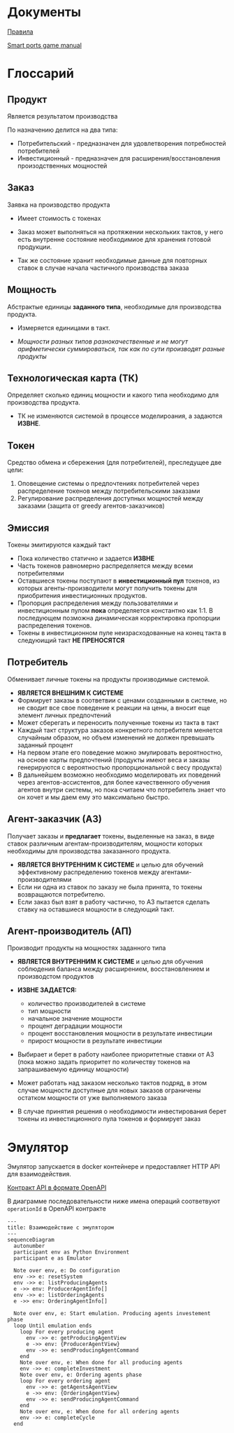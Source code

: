 # Документы

[Правила](/docs/game-rules.md)

[Smart ports game manual](/docs/smart-ports-manual-strategy-and-roadmap.pdf)

# Глоссарий

## Продукт

Является результатом производства

По назначению делится на два типа:

- Потребительский - предназначен для удовлетворения потребностей потребителей
- Инвестиционный - предназначен для расширения/восстановления произодственных мощностей

## Заказ

Заявка на производство продукта

- Имеет стоимость с токенах

- Заказ может выполняться на протяжении нескольких тактов, у него есть внутренне состояние необходимиое для хранения готовой продукции.
- Так же состояние хранит необходимые данные для повторных ставок в случае начала частичного производства заказа

## Мощность

Абстрактые единицы **заданного типа**, необходимые для производства продукта.

- Измеряется единицами в такт.

- _Мощности разных типов разнокачественные и не могут арифметически суммироваться, так как по сути производят разные продукты_

## Технологическая карта (ТК)

Определяет сколько единиц мощности и какого типа необходимо для производства продукта.

- ТК не изменяются системой в процессе моделироания, а задаются **ИЗВНЕ**.

## Токен

Средство обмена и сбережения (для потребителей), преследущее две цели:

1. Оповещение системы о предпочтениях потребителей через распределение токенов между потребительскими заказами
2. Регулирование распределения доступных мощностей между заказами (защита от greedy агентов-заказчиков)

## Эмиссия

Токены эмитируются каждый такт

- Пока количество статично и задается **ИЗВНЕ**
- Часть токенов равномерно распределяется между всеми потребителями
- Оставшиеся токены поступают в **инвестиционный пул** токенов, из которых агенты-производители могут получить токены для приобритения инвестиционных продуктов.
- Пропорция распределения между пользователями и инвестиционным пулом **пока** определяется константно как 1:1. В последующем позможна динамическая корректировка пропорции распределения токенов.
- Токены в инвестиционном пуле неизрасходованные на конец такта в следуюищий такт **НЕ ПРЕНОСЯТСЯ**

## Потребитель

Обменивает личные токены на продукты производимые системой.

- **ЯВЛЯЕТСЯ ВНЕШНИМ К СИСТЕМЕ**
- Формирует заказы в соответвии с ценами созданными в системе, но не сводит все свое поведение к реакции на цены, а вносит еще элемент личных предпочтений
- Может сберегать и переносить полученные токены из такта в такт
- Каждый такт структура заказов конкретного потребителя меняется случайным образом, но объем изменений не должен превышать заданный процент
- На первом этапе его поведение можно эмулировать вероятностно, на основе карты предпочтений (продукты имеют веса и заказы генерируются с вероятностью пропорциональной с весу продукта)
- В дальнейшем возможно необходимо моделировать их поведений через агентов-ассистентов, для более качественного обучения агентов внутри системы, но пока считаем что потребитель знает что он хочет и мы даем ему это максимально быстро.

## Агент-заказчик (АЗ)

Получает заказы и **предлагает** токены, выделенные на заказ, в виде ставок различным агентам-производителям, мощности которых необходимы для производства заказанного продукта.

- **ЯВЛЯЕТСЯ ВНУТРЕННИМ К СИСТЕМЕ** и целью для обучений эффективному распределению токенов между агентами-производителями
- Если ни одна из ставок по заказу не была принята, то токены возвращаются потребителю.
- Если заказ был взят в работу частично, то АЗ пытается сделать ставку на оставшиеся мощности в следующий такт.

## Агент-производитель (АП)

Производит продукты на мощностях заданного типа

- **ЯВЛЯЕТСЯ ВНУТРЕННИМ К СИСТЕМЕ** и целью для обучения соблюдения баланса между расширением, восстановлением и производстом продуктов
- **ИЗВНЕ ЗАДАЕТСЯ:**

  - количество производителей в системе
  - тип мощности
  - начальное значение мощности
  - процент деградации мощности
  - процент восстановления мощности в результате инвестиции
  - прирост мощности в результате инвестиции

- Выбирает и берет в работу наиболее приоритетные ставки от АЗ (пока можно задать приоритет по количеству токенов на запрашиваемую единицу мощности)
- Может работать над заказом несколько тактов подряд, в этом случае мощности доступные для новых заказов ограничены остатком мощности от уже выполняемого заказа
- В случае принятия решения о необходимости инвестирования берет токены из инвестиционного пула токенов и формирует заказ

# Эмулятор

Эмулятор запускается в docker контейнере и предоставляет HTTP API для взаимодействия.

[Контракт API в формате OpenAPI](/emulation/swagger.yaml)

В диаграмме последовательности ниже имена операций соответвуют `operationId` в OpenAPI контракте

```mermaid
---
title: Взаимодействие с эмулятором
---
sequenceDiagram
  autonumber
  participant env as Python Environment
  participant e as Emulator

  Note over env, e: Do configuration
  env ->> e: resetSystem
  env ->> e: listProducingAgents
  e ->> env: ProducerAgentInfo[]
  env ->> e: listOrderingAgents
  e ->> env: OrderingAgentInfo[]

  Note over env, e: Start emulation. Producing agents investement phase
  loop Until emulation ends
    loop For every producing agent
      env ->> e: getProducingAgentView
      e ->> env: {ProducerAgentView}
      env ->> e: sendProducingAgentCommand
    end
    Note over env, e: When done for all producing agents
    env ->> e: completeInvestment
    Note over env, e: Ordering agents phase
    loop For every ordering agent
      env ->> e: getAgentsAgentView
      e ->> env: {OrderingAgentView}
      env ->> e: sendProducingAgentCommand
    end
    Note over env, e: When done for all ordering agents
    env ->> e: completeCycle
  end

```
